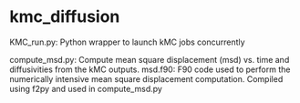 # kmc_diffusion

KMC_run.py:
	Python wrapper to launch kMC jobs concurrently
	
compute_msd.py:
	Compute mean square displacement (msd) vs. time and diffusivities
	from the kMC outputs.
msd.f90:
	F90 code used to perform the numerically intensive mean square displacement computation.
	Compiled using f2py and used in compute_msd.py

